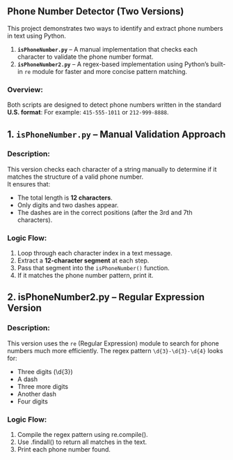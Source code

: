 ## Phone Number Detector (Two Versions)
This project demonstrates two ways to identify and extract phone numbers in text using Python.

1. **`isPhoneNumber.py`** – A manual implementation that checks each character to validate the phone number format.
2. **`isPhoneNumber2.py`** – A regex-based implementation using Python’s built-in `re` module for faster and more concise pattern matching.

### Overview:
Both scripts are designed to detect phone numbers written in the standard **U.S. format**: For example: `415-555-1011` or `212-999-8888`.

##  1. `isPhoneNumber.py` – Manual Validation Approach
### Description:
This version checks each character of a string manually to determine if it matches the structure of a valid phone number.  
It ensures that:
- The total length is **12 characters**.
- Only digits and two dashes appear.
- The dashes are in the correct positions (after the 3rd and 7th characters).

### Logic Flow:
1. Loop through each character index in a text message.
2. Extract a **12-character segment** at each step.
3. Pass that segment into the `isPhoneNumber()` function.
4. If it matches the phone number pattern, print it.

## 2. isPhoneNumber2.py – Regular Expression Version
### Description:
This version uses the `re` (Regular Expression) module to search for phone numbers much more efficiently.
The regex pattern `\d{3}-\d{3}-\d{4}` looks for:
- Three digits (\d{3})
- A dash
- Three more digits
- Another dash
- Four digits

### Logic Flow:
1. Compile the regex pattern using re.compile().
2. Use .findall() to return all matches in the text.
3. Print each phone number found.

